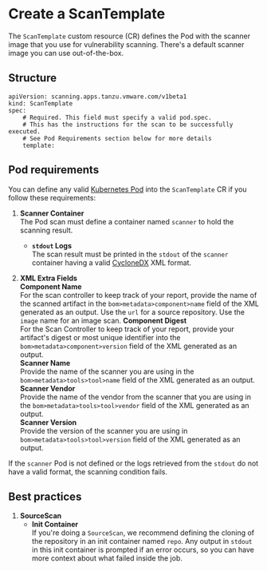 # Create a ScanTemplate

The `ScanTemplate` custom resource (CR) defines the Pod with the scanner image that you use for vulnerability scanning. There's a default scanner image you can use out-of-the-box.

## <a id="structure"></a>Structure

```
apiVersion: scanning.apps.tanzu.vmware.com/v1beta1
kind: ScanTemplate
spec:
    # Required. This field must specify a valid pod.spec. 
    # This has the instructions for the scan to be successfully executed.
    # See Pod Requirements section below for more details
    template: 
```

## <a id="pod-requirements"></a>Pod requirements

You can define any valid [Kubernetes Pod](https://kubernetes.io/docs/concepts/workloads/pods/) into the `ScanTemplate` CR if you follow these requirements:

1. **Scanner Container**  
    The Pod scan must define a container named `scanner` to hold the scanning result.  
   * **`stdout` Logs**  
    The scan result must be printed in the `stdout` of the `scanner` container having a valid [CycloneDX](https://cyclonedx.org/docs/1.3/) XML format.

2. **XML Extra Fields**  
    **Component Name**  
        For the scan controller to keep track of your report, provide the name of the scanned artifact in the `bom>metadata>component>name` field of the XML generated as an output. Use the `url` for a source repository. Use the `image` name for an image scan.
    **Component Digest**  
        For the Scan Controller to keep track of your report, provide your artifact's digest or most unique identifier into the `bom>metadata>component>version` field of the XML generated as an output.  
    **Scanner Name**  
        Provide the name of the scanner you are using in the `bom>metadata>tools>tool>name` field of the XML generated as an output.  
    **Scanner Vendor**  
        Provide the name of the vendor from the scanner that you are using in the `bom>metadata>tools>tool>vendor` field of the XML generated as an output.  
    **Scanner Version**  
        Provide the version of the scanner you are using in `bom>metadata>tools>tool>version` field of the XML generated as an output.  

If the `scanner` Pod is not defined or the logs retrieved from the `stdout` do not have a valid format, the scanning condition fails.

## <a id="best-practices"></a>Best practices

1. **SourceScan**  
   - **Init Container**  
        If you're doing a `SourceScan`, we recommend defining the cloning of the repository in an init container named `repo`. Any output in `stdout` in this init container is prompted if an error occurs, so you can have more context about what failed inside the job.
